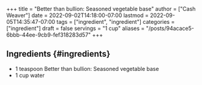 +++
title = "Better than bullion: Seasoned vegetable base"
author = ["Cash Weaver"]
date = 2022-09-02T14:18:00-07:00
lastmod = 2022-09-05T14:35:47-07:00
tags = ["ingredient", "ingredient"]
categories = ["ingredient"]
draft = false
servings = "1 cup"
aliases = "/posts/94acace5-6bbb-44ee-9cb9-fef318283d57"
+++

## Ingredients {#ingredients}

<div class="ingredients">

-   1 teaspoon Better than bullion: Seasoned vegetable base
-   1 cup water

</div>
